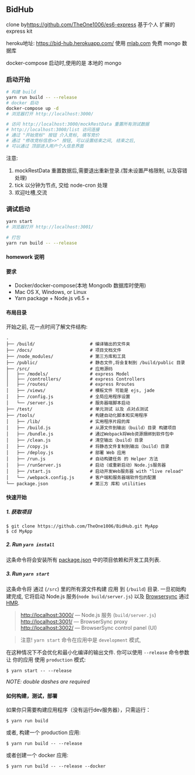 ## BidHub

clone by<https://github.com/TheOne1006/es6-express> 基于个人 扩展的 express kit

heroku地址: <https://bid-hub.herokuapp.com/>
使用 [mlab.com](https://mlab.com) 免费 mongo 数据库

docker-compose 启动时,使用的是 本地的 mongo

### 启动开始

```bash
# 构建 build
yarn run build -- --release
# docker 启动
docker-compose up -d
# 浏览器打开 http://localhost:3000/

# 访问 http://localhost:3000/mockRestData 重置所有测试数据
# http://localhost:3000/list 访问连接
# 通过 "开始竞标" 按钮 介入竞标, 填写竞价
# 通过 "修改竞标信息>>" 按钮, 可以设置结束之间, 结束之后,
# 可以通过 顶部进入用户个人信息界面
```

注意:
1. mockRestData 重置数据后,需要退出重新登录.(暂未设置严格限制, 以及容错处理)
2. tick 以分钟为节点, 交给 node-cron 处理
3. 欢迎吐槽,交流

### 调试启动

```bash
yarn start
# 浏览器打开 http://localhost:3001/

# 打包
yarn run build -- --release
```

#### homework 说明



#### 要求

  * Docker/docker-compose(本地 Mongodb 数据库时使用)
  * Mac OS X, Windows, or Linux
  * Yarn package + Node.js v6.5 +

#### 布局目录

  开始之前, 花一点时间了解文件结构:

```shell
.
├── /build/                     # 编译输出的文件夹
├── /docs/                      # 项目文档文件
├── /node_modules/              # 第三方库和工具
├── /public/                    # 静态文件,将会复制到 /build/public 目录
├── /src/                       # 应用源码
│   ├── /models/                # express Model
│   ├── /controllers/           # express Controllers
│   ├── /routes/                # express Rroutes
│   ├── /views/                 # 模板文件 可能是 ejs, jade
│   ├── /config.js              # 全局应用程序设置
│   └── /server.js              # 服务器端脚本启动
├── /test/                      # 单元测试 以及 点对点测试
├── /tools/                     # 构建自动化脚本和实用程序
│   ├── /lib/                   # 实用程序片段的库
│   ├── /build.js               # 从源文件到输出（build）目录 构建项目
│   ├── /bundle.js              # 通过Webpack将Web资源捆绑到软件包中
│   ├── /clean.js               # 清空输出（build）目录
│   ├── /copy.js                # 将静态文件复制到输出（build）目录
│   ├── /deploy.js              # 部署 Web 应用
│   ├── /run.js                 # 自动构建任务 的 Helper 方法
│   ├── /runServer.js           # 启动（或重新启动）Node.js服务器
│   ├── /start.js               # 启动开发Web服务器 with "live reload"
│   └── /webpack.config.js      # 客户端和服务器端软件包的配置
└── package.json                # 第三方 库和 utilities
```

#### 快速开始

##### 1. 获取项目

```shell
$ git clone https://github.com/TheOne1006/BidHub.git MyApp
$ cd MyApp
```

##### 2. Run `yarn install`

这条命令将会安装所有 [package.json](../package.json) 中的项目依赖和开发工具列表.

##### 3. Run `yarn start`

这条命令将 通过 (`/src`) 里的所有源文件构建 应用 到 (`/build`)  目录.
一旦初始构建完成,
它将启动 Node.js 服务(`node build/server.js`) 以及
[Browsersync](https://browsersync.io/)
通过 [HMR](https://webpack.github.io/docs/hot-module-replacement).

> [http://localhost:3000/](http://localhost:3000/) — Node.js 服务 (`build/server.js`)<br>
> [http://localhost:3001/](http://localhost:3001/) — BrowserSync proxy<br>
> [http://localhost:3002/](http://localhost:3002/) — BrowserSync control panel (UI)

> 注意! `yarn start` 命令在应用中是 `development` 模式,

在这种情况下不会优化和最小化编译的输出文件.
你可以使用 `--release` 命令参数 让 你的应用 使用 `production` 模式:

```shell
$ yarn start -- --release
```

*NOTE: double dashes are required*

#### 如何构建，测试，部署

如果你只需要构建应用程序（没有运行dev服务器），只需运行：

```shell
$ yarn run build
```

或者, 构建一个 production 应用:

```shell
$ yarn run build -- --release
```

或者创建一个 docker 应用:

```shell
$ yarn run build -- --release --docker
```
